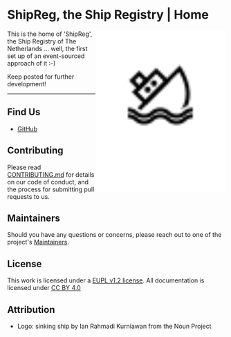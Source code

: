 # ShipReg, the Ship Registry | Home

<img src="docs/img/noun_sinking_ship_2463514.svg" width="300" align="right">

This is the home of 'ShipReg', the Ship Registry of The Netherlands ... well, the first set up of an event-sourced approach of it :-)

Keep posted for further development!


---

## Find Us

* [GitHub](https://github.com/marcvanandel/ShipReg-home)

## Contributing

Please read [CONTRIBUTING.md](CONTRIBUTING.md) for details on our code of conduct, and the process for submitting pull requests to us.

## Maintainers <a name="maintainers"></a>

Should you have any questions or concerns, please reach out to one of the project's [Maintainers](./MAINTAINERS.md).

## License

This work is licensed under a [EUPL v1.2 license](./LICENSE.md). All documentation is licensed under [CC BY 4.0](https://creativecommons.org/licenses/by/4.0/)

## Attribution

* Logo: sinking ship by Ian Rahmadi Kurniawan from the Noun Project
